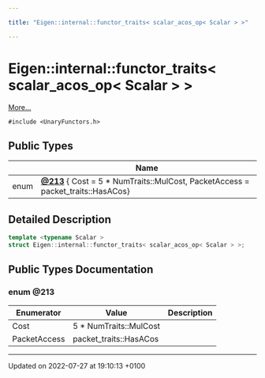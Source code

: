 ```yaml
---

title: "Eigen::internal::functor_traits< scalar_acos_op< Scalar > >"

---
```


# Eigen::internal::functor_traits< scalar_acos_op< Scalar > >



 [More...](#detailed-description)


`#include <UnaryFunctors.h>`

## Public Types

|                | Name           |
| -------------- | -------------- |
| enum| **[@213](http://example.org/classes/structeigen_1_1internal_1_1functor__traits_3_01scalar__acos__op_3_01scalar_01_4_01_4/#enum-@213)** { Cost = 5 * NumTraits<Scalar>::MulCost, PacketAccess = packet_traits<Scalar>::HasACos} |

## Detailed Description

```cpp
template <typename Scalar >
struct Eigen::internal::functor_traits< scalar_acos_op< Scalar > >;
```

## Public Types Documentation

### enum @213

| Enumerator | Value | Description |
| ---------- | ----- | ----------- |
| Cost | 5 * NumTraits<Scalar>::MulCost|   |
| PacketAccess | packet_traits<Scalar>::HasACos|   |




-------------------------------

Updated on 2022-07-27 at 19:10:13 +0100